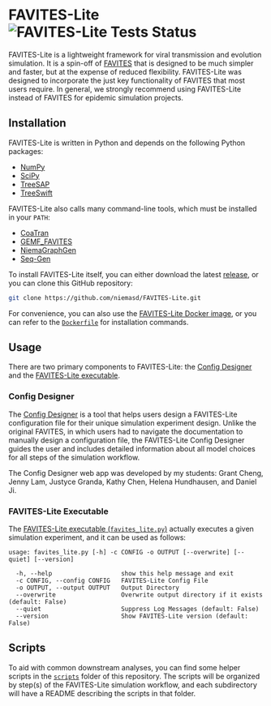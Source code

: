 # FAVITES-Lite ![FAVITES-Lite Tests Status](https://github.com/niemasd/FAVITES-Lite/actions/workflows/favites_lite_tests.yml/badge.svg)
FAVITES-Lite is a lightweight framework for viral transmission and evolution simulation. It is a spin-off of [FAVITES](https://github.com/niemasd/FAVITES) that is designed to be much simpler and faster, but at the expense of reduced flexibility. FAVITES-Lite was designed to incorporate the just key functionality of FAVITES that most users require. In general, we strongly recommend using FAVITES-Lite instead of FAVITES for epidemic simulation projects.

## Installation
FAVITES-Lite is written in Python and depends on the following Python packages:

* [NumPy](https://numpy.org/)
* [SciPy](https://scipy.org/)
* [TreeSAP](https://github.com/niemasd/treesap)
* [TreeSwift](https://github.com/niemasd/TreeSwift)

FAVITES-Lite also calls many command-line tools, which must be installed in your `PATH`:

* [CoaTran](https://github.com/niemasd/CoaTran)
* [GEMF_FAVITES](https://github.com/niemasd/GEMF)
* [NiemaGraphGen](https://github.com/niemasd/NiemaGraphGen)
* [Seq-Gen](https://github.com/rambaut/Seq-Gen)

To install FAVITES-Lite itself, you can either download the latest [release](https://github.com/niemasd/FAVITES-Lite/releases), or you can clone this GitHub repository:

```bash
git clone https://github.com/niemasd/FAVITES-Lite.git
```

For convenience, you can also use the [FAVITES-Lite Docker image](https://hub.docker.com/r/niemasd/favites_lite), or you can refer to the [`Dockerfile`](https://github.com/niemasd/FAVITES-Lite/blob/main/Dockerfile#L9-L42) for installation commands.

## Usage
There are two primary components to FAVITES-Lite: the [Config Designer](https://niema.net/FAVITES-Lite) and the [FAVITES-Lite executable](favites_lite.py).

### Config Designer
The [Config Designer](https://niema.net/FAVITES-Lite) is a tool that helps users design a FAVITES-Lite configuration file for their unique simulation experiment design. Unlike the original FAVITES, in which users had to navigate the documentation to manually design a configuration file, the FAVITES-Lite Config Designer guides the user and includes detailed information about all model choices for all steps of the simulation workflow.

The Config Designer web app was developed by my students: Grant Cheng, Jenny Lam, Justyce Granda, Kathy Chen, Helena Hundhausen, and Daniel Ji.

### FAVITES-Lite Executable
The [FAVITES-Lite executable (`favites_lite.py`)](favites_lite.py) actually executes a given simulation experiment, and it can be used as follows:

```
usage: favites_lite.py [-h] -c CONFIG -o OUTPUT [--overwrite] [--quiet] [--version]

  -h, --help                   show this help message and exit
  -c CONFIG, --config CONFIG   FAVITES-Lite Config File
  -o OUTPUT, --output OUTPUT   Output Directory
  --overwrite                  Overwrite output directory if it exists (default: False)
  --quiet                      Suppress Log Messages (default: False)
  --version                    Show FAVITES-Lite version (default: False)
```

## Scripts
To aid with common downstream analyses, you can find some helper scripts in the [`scripts`](scripts) folder of this repository. The scripts will be organized by step(s) of the FAVITES-Lite simulation workflow, and each subdirectory will have a README describing the scripts in that folder.

